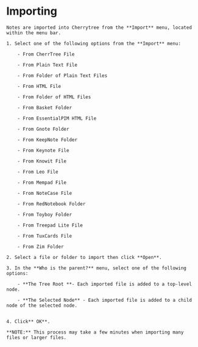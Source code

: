 
# Importing


	Notes are imported into Cherrytree from the **Import** menu, located within the menu bar.

	1. Select one of the following options from the **Import** menu:

		- From CherrTree File

		- From Plain Text File

		- From Folder of Plain Text Files

		- From HTML File

		- From Folder of HTML Files

		- From Basket Folder

		- From EssentialPIM HTML File

		- From Gnote Folder

		- From KeepNote Folder

		- From Keynote File

		- From Knowit File

		- From Leo File

		- From Mempad File

		- From NoteCase File

		- From RedNotebook Folder

		- From Toyboy Folder

		- From Treepad Lite File

		- From TuxCards File

		- From Zim Folder

	2. Select a file or folder to import then click **Open**.

	3. In the **Who is the parent?** menu, select one of the following options:
	
		- **The Tree Root **- Each imported file is added to a top-level node.

		- **The Selected Node** - Each imported file is added to a child node of the selected node.


	4. Click** OK**.

	**NOTE:** This process may take a few minutes when importing many files or larger files.
